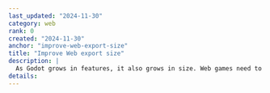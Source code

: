 ```yaml
---
last_updated: "2024-11-30"
category: web
rank: 0
created: "2024-11-30"
anchor: "improve-web-export-size"
title: "Improve Web export size"
description: |
  As Godot grows in features, it also grows in size. Web games need to be as small as possible and the size of the engine is becoming a pain point for web games. We need to find ways to reduce the binary size as much as possible and provide tools to developers to easily cut features and reduce the size further.
details:
---
```

